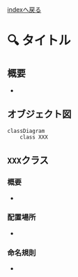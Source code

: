 [indexへ戻る](../index.md)
# 🔍 タイトル

## 概要
- 

## オブジェクト図
```mermaid
classDiagram
    class XXX
```

## `XXX`クラス
### 概要
- 

### 配置場所
- 

### 命名規則
- 
